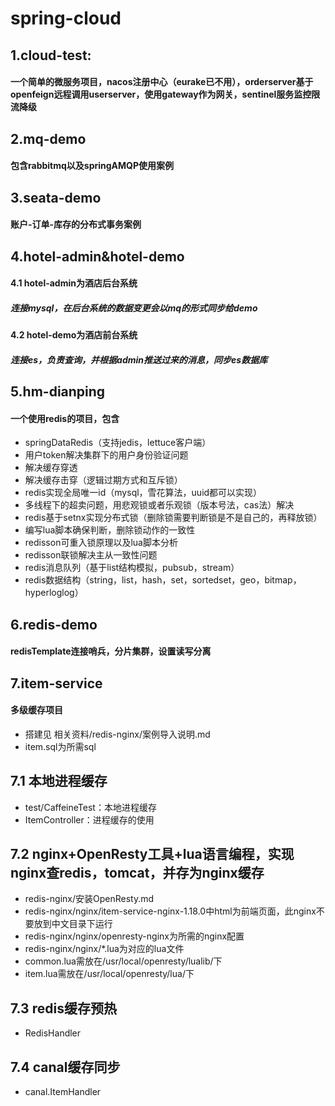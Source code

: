 # spring-cloud
## 1.cloud-test: 
#### 一个简单的微服务项目，nacos注册中心（eurake已不用），orderserver基于openfeign远程调用userserver，使用gateway作为网关，sentinel服务监控限流降级
## 2.mq-demo
#### 包含rabbitmq以及springAMQP使用案例
## 3.seata-demo
#### 账户-订单-库存的分布式事务案例
## 4.hotel-admin&hotel-demo
#### 4.1 hotel-admin为酒店后台系统
##### 连接mysql，在后台系统的数据变更会以mq的形式同步给demo
#### 4.2 hotel-demo为酒店前台系统
##### 连接es，负责查询，并根据admin推送过来的消息，同步es数据库
## 5.hm-dianping
#### 一个使用redis的项目，包含
- springDataRedis（支持jedis，lettuce客户端）
- 用户token解决集群下的用户身份验证问题
- 解决缓存穿透
- 解决缓存击穿（逻辑过期方式和互斥锁）
- redis实现全局唯一id（mysql，雪花算法，uuid都可以实现）
- 多线程下的超卖问题，用悲观锁或者乐观锁（版本号法，cas法）解决
- redis基于setnx实现分布式锁（删除锁需要判断锁是不是自己的，再释放锁）
- 编写lua脚本确保判断，删除锁动作的一致性
- redisson可重入锁原理以及lua脚本分析
- redisson联锁解决主从一致性问题
- redis消息队列（基于list结构模拟，pubsub，stream）
- redis数据结构（string，list，hash，set，sortedset，geo，bitmap，hyperloglog）

## 6.redis-demo
#### redisTemplate连接哨兵，分片集群，设置读写分离

## 7.item-service
#### 多级缓存项目
- 搭建见 相关资料/redis-nginx/案例导入说明.md
- item.sql为所需sql

## 7.1 本地进程缓存
- test/CaffeineTest：本地进程缓存
- ItemController：进程缓存的使用

## 7.2 nginx+OpenResty工具+lua语言编程，实现nginx查redis，tomcat，并存为nginx缓存
- redis-nginx/安装OpenResty.md
- redis-nginx/nginx/item-service-nginx-1.18.0中html为前端页面，此nginx不要放到中文目录下运行
- redis-nginx/nginx/openresty-nginx为所需的nginx配置
- redis-nginx/nginx/*.lua为对应的lua文件
- common.lua需放在/usr/local/openresty/lualib/下
- item.lua需放在/usr/local/openresty/lua/下

## 7.3 redis缓存预热
- RedisHandler

## 7.4 canal缓存同步
- canal.ItemHandler